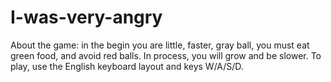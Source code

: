 # I-was-very-angry
About the game: in the begin you are little, faster, gray ball, you must eat green food, and avoid red balls. In process, you will grow and be slower.
To play, use the English keyboard layout and keys W/A/S/D.
